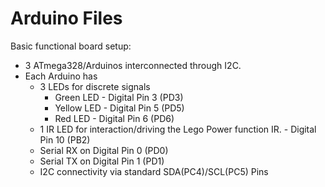 # Arduino Files

Basic functional board setup:
  - 3 ATmega328/Arduinos interconnected through I2C.
  - Each Arduino has 
    - 3 LEDs for discrete signals
      - Green LED - Digital Pin 3 (PD3)
      - Yellow LED - Digital Pin 5 (PD5)
      - Red LED - Digital Pin 6 (PD6)
    - 1 IR LED for interaction/driving the Lego Power function IR. - Digital Pin 10 (PB2)
    - Serial RX on Digital Pin 0 (PD0)
    - Serial TX on Digital Pin 1 (PD1)
    - I2C connectivity via standard SDA(PC4)/SCL(PC5) Pins
  
  
  
